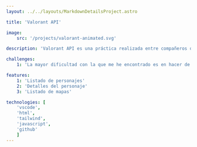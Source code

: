 ```yaml
---
layout: ../../layouts/MarkdownDetailsProject.astro

title: 'Valorant API'

image:
    src: '/projects/valorant-animated.svg'

description: 'Valorant API es una práctica realizada entre compañeros de clase, donde hemos puesto a prueba nuestra visión de diseño a la hora de mostrar personajes y mapas de Valorant junto con sus detalles.'

challenges:
    1: 'La mayor dificultad con la que me he encontrado es en hacer de forma responsive los tamaños de los personajes, porque quería que en versión móvil apareciese uno y después en función de los tamaños se fuese reajustando y dividiendo la pantalla en personajes.'

features:
    1: 'Listado de personajes'
    2: 'Detalles del personaje'
    3: 'Listado de mapas'

technologies: [
    'vscode', 
    'html', 
    'tailwind', 
    'javascript',
    'github'
    ]
---
```

